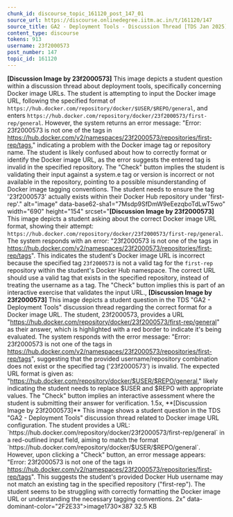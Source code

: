 ```yaml
---
chunk_id: discourse_topic_161120_post_147_01
source_url: https://discourse.onlinedegree.iitm.ac.in/t/161120/147
source_title: GA2 - Deployment Tools - Discussion Thread [TDS Jan 2025]
content_type: discourse
tokens: 913
username: 23f2000573
post_number: 147
topic_id: 161120
---
```


**[Discussion Image by 23f2000573]** This image depicts a student question within a discussion thread about deployment tools, specifically concerning Docker image URLs. The student is attempting to input the Docker image URL, following the specified format of `https://hub.docker.com/repository/docker/$USER/$REPO/general`, and enters `https://hub.docker.com/repository/docker/23f2000573/first-rep/general`. However, the system returns an error message: "Error: 23f2000573 is not one of the tags in https://hub.docker.com/v2/namespaces/23f2000573/repositories/first-rep/tags," indicating a problem with the Docker image tag or repository name. The student is likely confused about how to correctly format or identify the Docker image URL, as the error suggests the entered tag is invalid in the specified repository. The "Check" button implies the student is validating their input against a system.e tag or version is incorrect or not available in the repository, pointing to a possible misunderstanding of Docker image tagging conventions. The student needs to ensure the tag '23f2000573' actually exists within their Docker Hub repository under 'first-rep'." alt="image" data-base62-sha1="7Msdp9SfDmW9eEezqboTdLwT5wo" width="690" height="154" srcset="**[Discussion Image by 23f2000573]** This image depicts a student asking about the correct Docker image URL format, showing their attempt: `https://hub.docker.com/repository/docker/23f2000573/first-rep/general`. The system responds with an error: "23f2000573 is not one of the tags in https://hub.docker.com/v2/namespaces/23f2000573/repositories/first-rep/tags". This indicates the student's Docker image URL is incorrect because the specified tag `23f2000573` is not a valid tag for the `first-rep` repository within the student's Docker Hub namespace. The correct URL should use a valid tag that exists in the specified repository, instead of treating the username as a tag. The "Check" button implies this is part of an interactive exercise that validates the input URL., **[Discussion Image by 23f2000573]** This image depicts a student question in the TDS "GA2 - Deployment Tools" discussion thread regarding the correct format for a Docker image URL. The student, 23f2000573, provides a URL "https://hub.docker.com/repository/docker/23f2000573/first-rep/general" as their answer, which is highlighted with a red border to indicate it's being evaluated. The system responds with the error message: "Error: 23f2000573 is not one of the tags in https://hub.docker.com/v2/namespaces/23f2000573/repositories/first-rep/tags", suggesting that the provided username/repository combination does not exist or the specified tag ('23f2000573') is invalid. The expected URL format is given as: "https://hub.docker.com/repository/docker/$USER/$REPO/general," likely indicating the student needs to replace $USER and $REPO with appropriate values. The "Check" button implies an interactive assessment where the student is submitting their answer for verification. 1.5x, **[Discussion Image by 23f2000573]** This image shows a student question in the TDS "GA2 - Deployment Tools" discussion thread related to Docker image URL configuration. The student provides a URL: `https://hub.docker.com/repository/docker/23f2000573/first-rep/general` in a red-outlined input field, aiming to match the format `https://hub.docker.com/repository/docker/$USER/$REPO/general`. However, upon clicking a "Check" button, an error message appears: "Error: 23f2000573 is not one of the tags in https://hub.docker.com/v2/namespaces/23f2000573/repositories/first-rep/tags". This suggests the student's provided Docker Hub username may not match an existing tag in the specified repository ("first-rep"). The student seems to be struggling with correctly formatting the Docker image URL or understanding the necessary tagging conventions. 2x" data-dominant-color="2F2E33">image1730×387 32.5 KB
